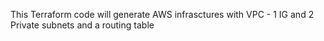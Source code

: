 This Terraform code will generate AWS infrasctures with VPC - 1 IG and 2 Private subnets and a routing table
